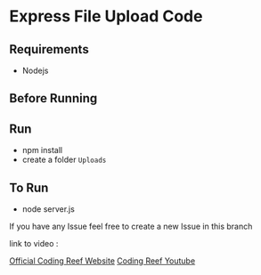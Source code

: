 # Express File Upload Code

 ## Requirements
   - Nodejs

 ## Before Running
  ## Run
   - npm install
   - create a folder `Uploads`

 ## To Run
  - node server.js

 If you have any Issue feel free to create a new Issue in this branch
 
 link to video : 
 
 <a href="https://codingreef.com"> Official Coding Reef Website</a>
 <a href="https://www.youtube.com/channel/UCp_f4cyDXi09pvf-bdMm7iw"> Coding Reef Youtube</a>
